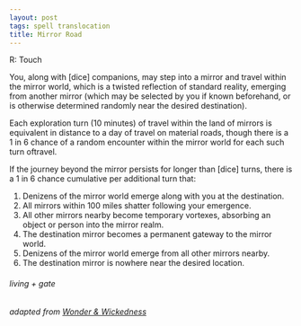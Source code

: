 ```yaml
---
layout: post
tags: spell translocation
title: Mirror Road
---
```

R: Touch	

You, along with [dice] companions, may step into a mirror and travel within the mirror world, which is a twisted reflection of standard reality, emerging from another mirror (which may be selected by you if known beforehand, or is otherwise determined randomly near the desired destination). 

Each exploration turn (10 minutes) of travel within the land of mirrors is equivalent in distance to a day of travel on material roads, though there is a 1 in 6 chance of a random encounter within the mirror world for each such turn oftravel.

If the journey beyond the mirror persists for longer than [dice] turns, there is a 1 in 6 chance cumulative per additional turn that:

1. Denizens of the mirror world emerge along with you at the destination.
1. All mirrors within 100 miles shatter following your emergence.
1. All other mirrors nearby become temporary vortexes, absorbing an object or person into the mirror realm.
1. The destination mirror becomes a permanent gateway to the mirror world.
1. Denizens of the mirror world emerge from all other mirrors nearby.
1. The destination mirror is nowhere near the desired location.

###### living + gate
###### adapted from [Wonder & Wickedness](https://www.drivethrurpg.com/product/145647/Wonder--Wickedness)
